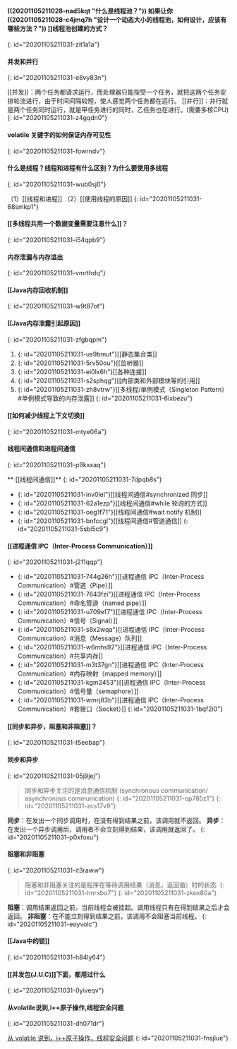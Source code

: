 #### ((20201105211028-nad5kqt "什么是线程池？")) 如果让你((20201105211028-c4jmq7h "设计一个动态大小的线程池，如何设计，应该有哪些方法？")) ]]线程池创建的方式？
{: id="20201105211031-zit1a1a"}

#### 并发和并行
{: id="20201105211031-e8vy83n"}

[[并发]]：两个任务都请求运行，而处理器只能按受一个任务，就把这两个任务安排轮流进行，由于时间间隔较短，使人感觉两个任务都在运行。
[[并行]]：并行就是两个任务同时运行，就是甲任务进行的同时，乙任务也在进行。(需要多核CPU)
{: id="20201105211031-z4gqdn0"}

#### volatile 关键字的如何保证内存可见性
{: id="20201105211031-fowrndv"}

#### 什么是线程？线程和进程有什么区别？为什么要使用多线程
{: id="20201105211031-wub0sj0"}

（1）[[线程和进程]]
（2）[[使用线程的原因]]
{: id="20201105211031-68smkp1"}

#### [[多线程共用一个数据变量需要注意什么]]？
{: id="20201105211031-i54qpb9"}

#### 内存泄漏与内存溢出
{: id="20201105211031-vmrthdq"}

#### [[Java内存回收机制]]
{: id="20201105211031-w9t87ot"}

#### [[Java内存泄露引起原因]]
{: id="20201105211031-zfgbqpm"}

1. {: id="20201105211031-us9bmut"}[[静态集合类]]
2. {: id="20201105211031-5rv50ou"}[[监听器]]
3. {: id="20201105211031-ei0lx6h"}[[各种连接]]
4. {: id="20201105211031-s2sphqg"}[[内部类和外部模块等的引用]]
5. {: id="20201105211031-zh8vtrw"}[[多线程/单例模式（Singleton Pattern）#单例模式导致的内存泄露]]
{: id="20201105211031-6ixbezu"}

#### [[如何减少线程上下文切换]]
{: id="20201105211031-mtye06a"}

#### 线程间通信和进程间通信
{: id="20201105211031-p9kxxaq"}

** [[线程间通信]]**
{: id="20201105211031-7dpqb8s"}

- {: id="20201105211031-inv0lel"}[[线程间通信#synchronized 同步]]
- {: id="20201105211031-62a1ezp"}[[线程间通信#while 轮询的方式]]
- {: id="20201105211031-oeg1f71"}[[线程间通信#wait notify 机制]]
- {: id="20201105211031-bnfccgl"}[[线程间通信#管道通信]]
{: id="20201105211031-5sbi5c9"}

#### [[进程通信 IPC（Inter-Process Communication）]]
{: id="20201105211031-j211qqp"}

- {: id="20201105211031-744g26h"}[[进程通信 IPC（Inter-Process Communication）#管道（Pipe）]]
- {: id="20201105211031-7643fzi"}[[进程通信 IPC（Inter-Process Communication）#命名管道（named pipe）]]
- {: id="20201105211031-u709ef7"}[[进程通信 IPC（Inter-Process Communication）#信号（Signal）]]
- {: id="20201105211031-s8x2wqa"}[[进程通信 IPC（Inter-Process Communication）#消息（Message）队列]]
- {: id="20201105211031-w6mhs92"}[[进程通信 IPC（Inter-Process Communication）#共享内存]]
- {: id="20201105211031-m3t37gn"}[[进程通信 IPC（Inter-Process Communication）#内存映射（mapped memory）]]
- {: id="20201105211031-kgm2453"}[[进程通信 IPC（Inter-Process Communication）#信号量（semaphore）]]
- {: id="20201105211031-wmrj83b"}[[进程通信 IPC（Inter-Process Communication）#套接口（Socket）]]
{: id="20201105211031-1bqf2i0"}

#### [[同步和异步，阻塞和非阻塞]]？
{: id="20201105211031-t5eobap"}

#### 同步和异步
{: id="20201105211031-05j9jej"}

> 同步和异步关注的是消息通信机制 (synchronous communication/ asynchronous communication)
> {: id="20201105211031-op785z1"}
{: id="20201105211031-zcs17v9"}

**同步**：在发出一个同步调用时，在没有得到结果之前，该调用就不返回。
**异步**：在发出一个异步调用后，调用者不会立刻得到结果，该调用就返回了。
{: id="20201105211031-p0xfoxu"}

#### 阻塞和非阻塞
{: id="20201105211031-it3raww"}

> 阻塞和非阻塞关注的是程序在等待调用结果（消息，返回值）时的状态.
> {: id="20201105211031-hnrxbo7"}
{: id="20201105211031-zkox80a"}

**阻塞**：调用结果返回之前，当前线程会被挂起。调用线程只有在得到结果之后才会返回。
**非阻塞**：在不能立刻得到结果之前，该调用不会阻塞当前线程。
{: id="20201105211031-eoyvolc"}

#### [[Java中的锁]]
{: id="20201105211031-h84ly64"}

#### [[并发包(J.U.C)]]下面，都用过什么
{: id="20201105211031-0yiveqv"}

#### 从volatile说到,i++原子操作,线程安全问题
{: id="20201105211031-dh071dr"}

[从 volatile 说到，i++原子操作，线程安全问题](https://blog.csdn.net/zbw18297786698/article/details/53420780)
{: id="20201105211031-fnsjlue"}
